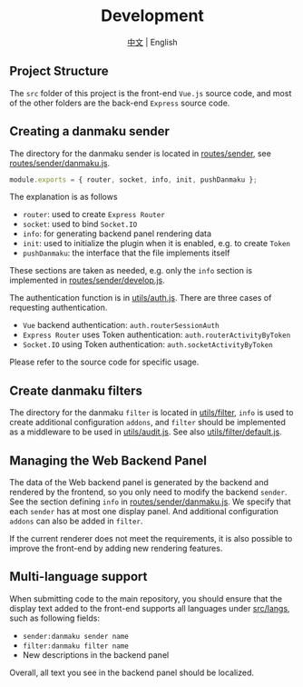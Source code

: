 <h1 align="center">Development</h1>

<p align="center">
<a href="https://github.com/prnake/Comment9/blob/master/docs/develop.md" target="_blank" rel="noopener noreferrer">中文</a>
|
English
</p>

## Project Structure

The `src` folder of this project is the front-end `Vue.js` source code, and most of the other folders are the back-end `Express` source code.

## Creating a danmaku sender

The directory for the danmaku sender is located in [routes/sender](routes/sender), see [routes/sender/danmaku.js](routes/sender/danmaku.js).

```js
module.exports = { router, socket, info, init, pushDanmaku };
```

The explanation is as follows

- `router`: used to create `Express Router`
- `socket`: used to bind `Socket.IO`
- `info`: for generating backend panel rendering data
- `init`: used to initialize the plugin when it is enabled, e.g. to create `Token`
- `pushDanmaku`: the interface that the file implements itself

These sections are taken as needed, e.g. only the `info` section is implemented in [routes/sender/develop.js](routes/sender/develop.js).

The authentication function is in [utils/auth.js](utils/auth.js). There are three cases of requesting authentication.
- `Vue` backend authentication: `auth.routerSessionAuth`
- `Express Router` uses Token authentication: `auth.routerActivityByToken`
- `Socket.IO` using Token authentication: `auth.socketActivityByToken`

Please refer to the source code for specific usage.

## Create danmaku filters

The directory for the danmaku `filter` is located in [utils/filter](utils/filter), `info` is used to create additional configuration `addons`, and `filter` should be implemented as a middleware to be used in [utils/audit.js](utils/audit.js). See also [utils/filter/default.js](utils/filter/default.js).

## Managing the Web Backend Panel

The data of the Web backend panel is generated by the backend and rendered by the frontend, so you only need to modify the backend `sender`. See the section defining `info` in [routes/sender/danmaku.js](routes/sender/danmaku.js). We specify that each `sender` has at most one display panel. And additional configuration `addons` can also be added in `filter`.

If the current renderer does not meet the requirements, it is also possible to improve the front-end by adding new rendering features.

## Multi-language support

When submitting code to the main repository, you should ensure that the display text added to the front-end supports all languages under [src/langs](src/langs), such as following fields:
- `sender:danmaku sender name`
- `filter:danmaku filter name`
- New descriptions in the backend panel

Overall, all text you see in the backend panel should be localized.


